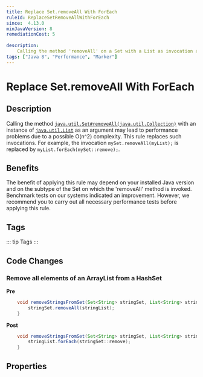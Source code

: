```yaml
---
title: Replace Set.removeAll With ForEach
ruleId: ReplaceSetRemoveAllWithForEach
since:  4.13.0
minJavaVersion: 8
remediationCost: 5
    
description:
    Calling the method 'removeAll' on a Set with a List as invocation argument may lead to performance problems due to a possible O(n^2) complexity. This rule replaces such invocations. For example, the invocation 'mySet.removeAll(myList);' is replaced by 'myList.forEach(mySet::remove);'.
tags: ["Java 8", "Performance", "Marker"]
---
```


# Replace Set.removeAll With ForEach

## Description
Calling the method [`java.util.Set#removeAll(java.util.Collection)`](https://docs.oracle.com/en/java/javase/17/docs/api/java.base/java/util/Set.html#removeAll(java.util.Collection)) with an instance of [`java.util.List`](https://docs.oracle.com/en/java/javase/17/docs/api/java.base/java/util/List.html) as an argument may lead to performance problems due to a possible O(n^2) complexity. This rule replaces such invocations. For example, the invocation `mySet.removeAll(myList);` is replaced by `myList.forEach(mySet::remove);`.

## Benefits
The benefit of applying this rule may depend on your installed Java version and on the subtype of the Set on which the 'removeAll' method is invoked. Benchmark tests on our systems indicated an improvement. However, we recommend you to carry out all necessary performance tests before applying this rule. 

## Tags

::: tip Tags
<TagLinks />
:::

## Code Changes

### Remove all elements of an ArrayList from a HashSet

__Pre__
```java
	void removeStringsFromSet(Set<String> stringSet, List<String> stringList) {
		stringSet.removeAll(stringList);
	}
```

__Post__
```java
	void removeStringsFromSet(Set<String> stringSet, List<String> stringList) {
		stringList.forEach(stringSet::remove);
	}
```

<VersionNotice />


## Properties

<RuleProperties />
